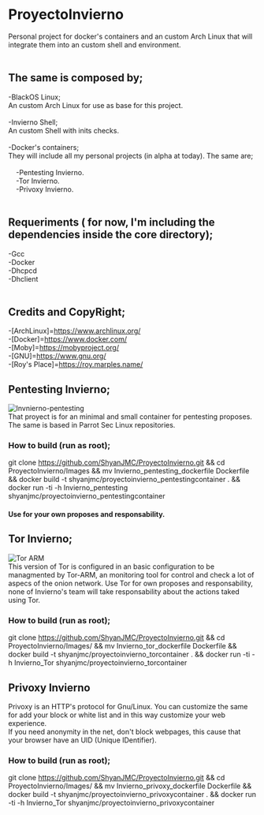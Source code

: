 # ProyectoInvierno
Personal project for docker's containers and an custom Arch Linux that will integrate them into an custom shell and environment. <br />
<br />

## The same is composed by;
-BlackOS Linux; <br /> An custom Arch Linux for use as base for this project. <br /><br />
-Invierno Shell; <br /> An custom Shell with inits checks.<br /><br />
-Docker's containers; <br /> They will include all my personal projects (in alpha at today). The same are; <br /><br />
 &nbsp;&nbsp;&nbsp; -Pentesting Invierno. <br />
 &nbsp;&nbsp;&nbsp; -Tor Invierno. <br />
 &nbsp;&nbsp;&nbsp; -Privoxy Invierno. <br/><br />
## Requeriments ( for now, I'm including the dependencies inside the core directory);
-Gcc <br />
-Docker <br />
-Dhcpcd <br />
-Dhclient <br /><br />
## Credits and CopyRight;
-[ArchLinux]=https://www.archlinux.org/ <br />
-[Docker]=https://www.docker.com/ <br />
-[Moby]=https://mobyproject.org/ <br />
-[GNU]=https://www.gnu.org/<br />
-[Roy's Place]=https://roy.marples.name/<br />

## Pentesting Invierno;
![Invnierno-pentesting](https://github.com/ShyanJMC/ProyectoInvierno/blob/master/screenshots/Screenshot2.png) <br />
That proyect is for an minimal and small container for pentesting proposes. <br />
The same is based in Parrot Sec Linux repositories. <br />

### How to build (run as root); <br />
git clone https://github.com/ShyanJMC/ProyectoInvierno.git && cd ProyectoInvierno/Images && mv Invierno_pentesting_dockerfile Dockerfile && docker build -t shyanjmc/proyectoinvierno_pentestingcontainer . && docker run -ti -h Invierno_pentesting shyanjmc/proyectoinvierno_pentestingcontainer <br />
#### Use for your own proposes and responsability.

## Tor Invierno;
![Tor ARM](https://github.com/ShyanJMC/ProyectoInvierno/blob/master/screenshots/Screenshot.png) <br />
This version of Tor is configured in an basic configuration to be managmented by Tor-ARM, an monitoring tool for control and check a lot of aspecs of the onion network.
Use Tor for own proposes and responsability, none of Invierno's team will take responsability about the actions taked using Tor.

### How to build (run as root); <br />
git clone https://github.com/ShyanJMC/ProyectoInvierno.git && cd ProyectoInvierno/Images/ && mv Invierno_tor_dockerfile Dockerfile && docker build -t shyanjmc/proyectoinvierno_torcontainer . && docker run -ti -h Invierno_Tor shyanjmc/proyectoinvierno_torcontainer <br />

## Privoxy Invierno
Privoxy is an HTTP's protocol for Gnu/Linux. You can customize the same for add your block or white list and in this way customize your web experience.<br />
If you need anonymity in the net, don't block webpages, this cause that your browser have an UID (Unique IDentifier).

### How to build (run as root); <br />
git clone https://github.com/ShyanJMC/ProyectoInvierno.git && cd ProyectoInvierno/Images/ && mv Invierno_privoxy_dockerfile Dockerfile && docker build -t shyanjmc/proyectoinvierno_privoxycontainer . && docker run -ti -h Invierno_Tor shyanjmc/proyectoinvierno_privoxycontainer <br />
